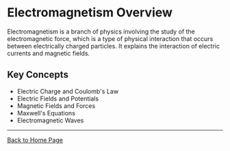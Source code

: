 # Electromagnetism Overview

Electromagnetism is a branch of physics involving the study of the electromagnetic force, which is a type of physical interaction that occurs between electrically charged particles. It explains the interaction of electric currents and magnetic fields.

## Key Concepts
* Electric Charge and Coulomb's Law
* Electric Fields and Potentials
* Magnetic Fields and Forces
* Maxwell's Equations
* Electromagnetic Waves

---
[Back to Home Page](../../../index.html)
